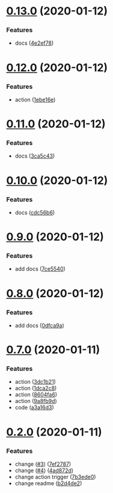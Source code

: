 # [0.13.0](https://github.com/tyankatsu0105/sandbox-shipjs/compare/v0.12.0...v0.13.0) (2020-01-12)


### Features

* docs ([4e2ef78](https://github.com/tyankatsu0105/sandbox-shipjs/commit/4e2ef7816e111e6c4773868dfdcd0f4ae5580e23))



# [0.12.0](https://github.com/tyankatsu0105/sandbox-shipjs/compare/v0.11.0...v0.12.0) (2020-01-12)


### Features

* action ([1ebe16e](https://github.com/tyankatsu0105/sandbox-shipjs/commit/1ebe16ec32ebe64ee5b012086640cda707f7e078))



# [0.11.0](https://github.com/tyankatsu0105/sandbox-shipjs/compare/v0.10.0...v0.11.0) (2020-01-12)


### Features

* docs ([3ca5c43](https://github.com/tyankatsu0105/sandbox-shipjs/commit/3ca5c434d507647c1c8bb5b252f0260ed94fc412))



# [0.10.0](https://github.com/tyankatsu0105/sandbox-shipjs/compare/v0.9.0...v0.10.0) (2020-01-12)


### Features

* docs ([cdc56b6](https://github.com/tyankatsu0105/sandbox-shipjs/commit/cdc56b603de25d001008051b4a13480f36eba3fa))



# [0.9.0](https://github.com/tyankatsu0105/sandbox-shipjs/compare/v0.8.0...v0.9.0) (2020-01-12)


### Features

* add docs ([7ce5540](https://github.com/tyankatsu0105/sandbox-shipjs/commit/7ce5540c0d0496dc5d05df40ef4e5ffa03299e84))



# [0.8.0](https://github.com/tyankatsu0105/sandbox-shipjs/compare/v0.7.0...v0.8.0) (2020-01-12)


### Features

* add docs ([0dfca9a](https://github.com/tyankatsu0105/sandbox-shipjs/commit/0dfca9a9e36c889d2fd4f80c44eb8d2edc47e1e7))



# [0.7.0](https://github.com/tyankatsu0105/sandbox-shipjs/compare/v0.2.0...v0.7.0) (2020-01-11)


### Features

* action ([3dc1b21](https://github.com/tyankatsu0105/sandbox-shipjs/commit/3dc1b21e4fe690b7ac51a51ec537bf5907b04f66))
* action ([1dca2c8](https://github.com/tyankatsu0105/sandbox-shipjs/commit/1dca2c88d3ed28c4258700c78cbc956464d22033))
* action ([8604fa6](https://github.com/tyankatsu0105/sandbox-shipjs/commit/8604fa64369cfaeb4dd5df9329c48db2dc96db4f))
* action ([9a8fb9d](https://github.com/tyankatsu0105/sandbox-shipjs/commit/9a8fb9dcfad771254806fdef676eac16fe0a4aef))
* code ([a3a16d3](https://github.com/tyankatsu0105/sandbox-shipjs/commit/a3a16d38d9f4900f4872adcc37919da453133304))



# [0.2.0](https://github.com/tyankatsu0105/sandbox-shipjs/compare/v0.0.0...v0.2.0) (2020-01-11)


### Features

* change ([#3](https://github.com/tyankatsu0105/sandbox-shipjs/issues/3)) ([7ef2787](https://github.com/tyankatsu0105/sandbox-shipjs/commit/7ef2787534041a416d9badaf301dd90f6ee537c1))
* change ([#4](https://github.com/tyankatsu0105/sandbox-shipjs/issues/4)) ([4ad872d](https://github.com/tyankatsu0105/sandbox-shipjs/commit/4ad872d4d9c74a0814e6923911a5fbc3aa037b1d))
* change action trigger ([7b3ede0](https://github.com/tyankatsu0105/sandbox-shipjs/commit/7b3ede0948381fc387f4009a638c0dd777d78522))
* change readme ([b2d4de2](https://github.com/tyankatsu0105/sandbox-shipjs/commit/b2d4de26b87c1b1ad13a9f54c5844891be3ab0e1))



